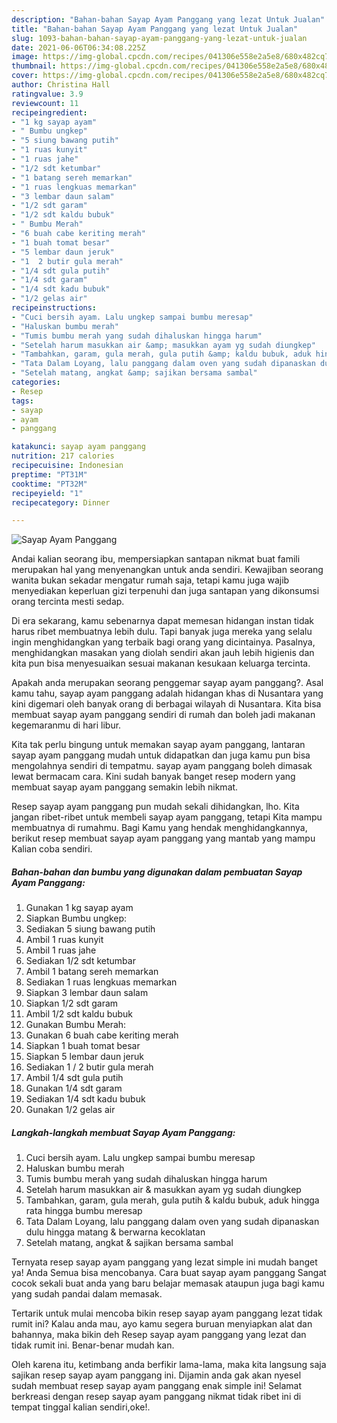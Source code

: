 ```yaml
---
description: "Bahan-bahan Sayap Ayam Panggang yang lezat Untuk Jualan"
title: "Bahan-bahan Sayap Ayam Panggang yang lezat Untuk Jualan"
slug: 1093-bahan-bahan-sayap-ayam-panggang-yang-lezat-untuk-jualan
date: 2021-06-06T06:34:08.225Z
image: https://img-global.cpcdn.com/recipes/041306e558e2a5e8/680x482cq70/sayap-ayam-panggang-foto-resep-utama.jpg
thumbnail: https://img-global.cpcdn.com/recipes/041306e558e2a5e8/680x482cq70/sayap-ayam-panggang-foto-resep-utama.jpg
cover: https://img-global.cpcdn.com/recipes/041306e558e2a5e8/680x482cq70/sayap-ayam-panggang-foto-resep-utama.jpg
author: Christina Hall
ratingvalue: 3.9
reviewcount: 11
recipeingredient:
- "1 kg sayap ayam"
- " Bumbu ungkep"
- "5 siung bawang putih"
- "1 ruas kunyit"
- "1 ruas jahe"
- "1/2 sdt ketumbar"
- "1 batang sereh memarkan"
- "1 ruas lengkuas memarkan"
- "3 lembar daun salam"
- "1/2 sdt garam"
- "1/2 sdt kaldu bubuk"
- " Bumbu Merah"
- "6 buah cabe keriting merah"
- "1 buah tomat besar"
- "5 lembar daun jeruk"
- "1  2 butir gula merah"
- "1/4 sdt gula putih"
- "1/4 sdt garam"
- "1/4 sdt kadu bubuk"
- "1/2 gelas air"
recipeinstructions:
- "Cuci bersih ayam. Lalu ungkep sampai bumbu meresap"
- "Haluskan bumbu merah"
- "Tumis bumbu merah yang sudah dihaluskan hingga harum"
- "Setelah harum masukkan air &amp; masukkan ayam yg sudah diungkep"
- "Tambahkan, garam, gula merah, gula putih &amp; kaldu bubuk, aduk hingga rata hingga bumbu meresap"
- "Tata Dalam Loyang, lalu panggang dalam oven yang sudah dipanaskan dulu hingga matang &amp; berwarna kecoklatan"
- "Setelah matang, angkat &amp; sajikan bersama sambal"
categories:
- Resep
tags:
- sayap
- ayam
- panggang

katakunci: sayap ayam panggang 
nutrition: 217 calories
recipecuisine: Indonesian
preptime: "PT31M"
cooktime: "PT32M"
recipeyield: "1"
recipecategory: Dinner

---
```



![Sayap Ayam Panggang](https://img-global.cpcdn.com/recipes/041306e558e2a5e8/680x482cq70/sayap-ayam-panggang-foto-resep-utama.jpg)

Andai kalian seorang ibu, mempersiapkan santapan nikmat buat famili merupakan hal yang menyenangkan untuk anda sendiri. Kewajiban seorang  wanita bukan sekadar mengatur rumah saja, tetapi kamu juga wajib menyediakan keperluan gizi terpenuhi dan juga santapan yang dikonsumsi orang tercinta mesti sedap.

Di era  sekarang, kamu sebenarnya dapat memesan hidangan instan tidak harus ribet membuatnya lebih dulu. Tapi banyak juga mereka yang selalu ingin menghidangkan yang terbaik bagi orang yang dicintainya. Pasalnya, menghidangkan masakan yang diolah sendiri akan jauh lebih higienis dan kita pun bisa menyesuaikan sesuai makanan kesukaan keluarga tercinta. 



Apakah anda merupakan seorang penggemar sayap ayam panggang?. Asal kamu tahu, sayap ayam panggang adalah hidangan khas di Nusantara yang kini digemari oleh banyak orang di berbagai wilayah di Nusantara. Kita bisa membuat sayap ayam panggang sendiri di rumah dan boleh jadi makanan kegemaranmu di hari libur.

Kita tak perlu bingung untuk memakan sayap ayam panggang, lantaran sayap ayam panggang mudah untuk didapatkan dan juga kamu pun bisa mengolahnya sendiri di tempatmu. sayap ayam panggang boleh dimasak lewat bermacam cara. Kini sudah banyak banget resep modern yang membuat sayap ayam panggang semakin lebih nikmat.

Resep sayap ayam panggang pun mudah sekali dihidangkan, lho. Kita jangan ribet-ribet untuk membeli sayap ayam panggang, tetapi Kita mampu membuatnya di rumahmu. Bagi Kamu yang hendak menghidangkannya, berikut resep membuat sayap ayam panggang yang mantab yang mampu Kalian coba sendiri.

<!--inarticleads1-->

##### Bahan-bahan dan bumbu yang digunakan dalam pembuatan Sayap Ayam Panggang:

1. Gunakan 1 kg sayap ayam
1. Siapkan  Bumbu ungkep:
1. Sediakan 5 siung bawang putih
1. Ambil 1 ruas kunyit
1. Ambil 1 ruas jahe
1. Sediakan 1/2 sdt ketumbar
1. Ambil 1 batang sereh memarkan
1. Sediakan 1 ruas lengkuas memarkan
1. Siapkan 3 lembar daun salam
1. Siapkan 1/2 sdt garam
1. Ambil 1/2 sdt kaldu bubuk
1. Gunakan  Bumbu Merah:
1. Gunakan 6 buah cabe keriting merah
1. Siapkan 1 buah tomat besar
1. Siapkan 5 lembar daun jeruk
1. Sediakan 1 / 2 butir gula merah
1. Ambil 1/4 sdt gula putih
1. Gunakan 1/4 sdt garam
1. Sediakan 1/4 sdt kadu bubuk
1. Gunakan 1/2 gelas air




<!--inarticleads2-->

##### Langkah-langkah membuat Sayap Ayam Panggang:

1. Cuci bersih ayam. Lalu ungkep sampai bumbu meresap
1. Haluskan bumbu merah
1. Tumis bumbu merah yang sudah dihaluskan hingga harum
1. Setelah harum masukkan air &amp; masukkan ayam yg sudah diungkep
1. Tambahkan, garam, gula merah, gula putih &amp; kaldu bubuk, aduk hingga rata hingga bumbu meresap
1. Tata Dalam Loyang, lalu panggang dalam oven yang sudah dipanaskan dulu hingga matang &amp; berwarna kecoklatan
1. Setelah matang, angkat &amp; sajikan bersama sambal




Ternyata resep sayap ayam panggang yang lezat simple ini mudah banget ya! Anda Semua bisa mencobanya. Cara buat sayap ayam panggang Sangat cocok sekali buat anda yang baru belajar memasak ataupun juga bagi kamu yang sudah pandai dalam memasak.

Tertarik untuk mulai mencoba bikin resep sayap ayam panggang lezat tidak rumit ini? Kalau anda mau, ayo kamu segera buruan menyiapkan alat dan bahannya, maka bikin deh Resep sayap ayam panggang yang lezat dan tidak rumit ini. Benar-benar mudah kan. 

Oleh karena itu, ketimbang anda berfikir lama-lama, maka kita langsung saja sajikan resep sayap ayam panggang ini. Dijamin anda gak akan nyesel sudah membuat resep sayap ayam panggang enak simple ini! Selamat berkreasi dengan resep sayap ayam panggang nikmat tidak ribet ini di tempat tinggal kalian sendiri,oke!.

